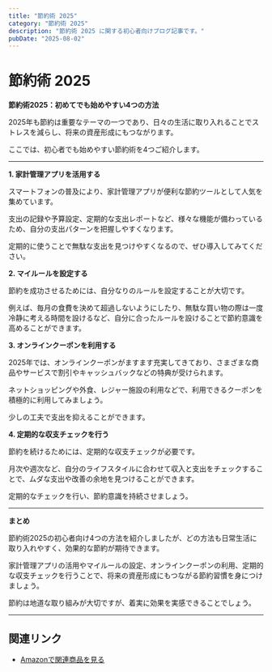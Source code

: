 ```yaml
---
title: "節約術 2025"
category: "節約術 2025"
description: "節約術 2025 に関する初心者向けブログ記事です。"
pubDate: "2025-08-02"
---
```


# 節約術 2025

**節約術2025：初めてでも始めやすい4つの方法**

2025年も節約は重要なテーマの一つであり、日々の生活に取り入れることでストレスを減らし、将来の資産形成にもつながります。

ここでは、初心者でも始めやすい節約術を4つご紹介します。



---

**1. 家計管理アプリを活用する**

スマートフォンの普及により、家計管理アプリが便利な節約ツールとして人気を集めています。

支出の記録や予算設定、定期的な支出レポートなど、様々な機能が備わっているため、自分の支出パターンを把握しやすくなります。

定期的に使うことで無駄な支出を見つけやすくなるので、ぜひ導入してみてください。



**2. マイルールを設定する**

節約を成功させるためには、自分なりのルールを設定することが大切です。

例えば、毎月の食費を決めて超過しないようにしたり、無駄な買い物の際は一度冷静に考える時間を設けるなど、自分に合ったルールを設けることで節約意識を高めることができます。



**3. オンラインクーポンを利用する**

2025年では、オンラインクーポンがますます充実してきており、さまざまな商品やサービスで割引やキャッシュバックなどの特典が受けられます。

ネットショッピングや外食、レジャー施設の利用などで、利用できるクーポンを積極的に利用してみましょう。

少しの工夫で支出を抑えることができます。



**4. 定期的な収支チェックを行う**

節約を続けるためには、定期的な収支チェックが必要です。

月次や週次など、自分のライフスタイルに合わせて収入と支出をチェックすることで、ムダな支出や改善の余地を見つけることができます。

定期的なチェックを行い、節約意識を持続させましょう。



---

**まとめ**

節約術2025の初心者向け4つの方法を紹介しましたが、どの方法も日常生活に取り入れやすく、効果的な節約が期待できます。

家計管理アプリの活用やマイルールの設定、オンラインクーポンの利用、定期的な収支チェックを行うことで、将来の資産形成にもつながる節約習慣を身につけましょう。

節約は地道な取り組みが大切ですが、着実に効果を実感できることでしょう。



---

## 関連リンク

- [Amazonで関連商品を見る](https://www.amazon.co.jp/s?k=%E7%AF%80%E7%B4%84%E8%A1%93+2025&tag=autowritehubai-22)
